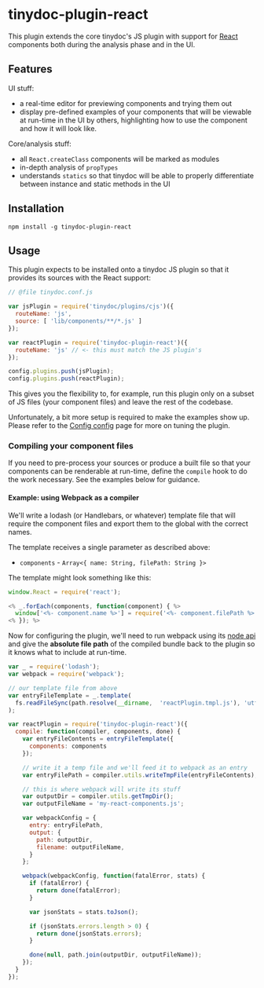 # tinydoc-plugin-react

This plugin extends the core tinydoc's JS plugin with support for [React](http://facebook.github.io/react) components both during the analysis phase and in the UI.

## Features

UI stuff:

- a real-time editor for previewing components and trying them out
- display pre-defined examples of your components that will be viewable at run-time in the UI by others, highlighting how to use the component and how it will look like.

Core/analysis stuff:

- all `React.createClass` components will be marked as modules
- in-depth analysis of `propTypes`
- understands `statics` so that tinydoc will be able to properly differentiate between instance and static methods in the UI

## Installation

```
npm install -g tinydoc-plugin-react
```

## Usage

This plugin expects to be installed onto a tinydoc JS plugin so that it provides its sources with the React support:

```javascript
// @file tinydoc.conf.js

var jsPlugin = require('tinydoc/plugins/cjs')({
  routeName: 'js',
  source: [ 'lib/components/**/*.js' ]
});

var reactPlugin = require('tinydoc-plugin-react')({
  routeName: 'js' // <- this must match the JS plugin's
});

config.plugins.push(jsPlugin);
config.plugins.push(reactPlugin);
```

This gives you the flexibility to, for example, run this plugin only on a subset of JS files (your component files) and leave the rest of the codebase.

Unfortunately, a bit more setup is required to make the examples show up. Please refer to the [Config config]() page for more on tuning the plugin.

### Compiling your component files

If you need to pre-process your sources or produce a built file so that your components can be renderable at run-time, define the `compile` hook to do the work necessary. See the examples below for guidance.

#### Example: using Webpack as a compiler

We'll write a lodash (or Handlebars, or whatever) template file that will require the component files and export them to the global with the correct names.

The template receives a single parameter as described above:

- `components` - `Array<{ name: String, filePath: String }>`

The template might look something like this:

```javascript
window.React = require('react');

<% _.forEach(components, function(component) { %>
  window['<%- component.name %>'] = require('<%- component.filePath %>');
<% }); %>
```

Now for configuring the plugin, we'll need to run webpack using its [node api](http://webpack.github.io/docs/node.js-api.html) and give the **absolute file path** of the compiled bundle back to the plugin so it knows what to include at run-time.

```javascript
var _ = require('lodash');
var webpack = require('webpack');

// our template file from above
var entryFileTemplate = _.template(
  fs.readFileSync(path.resolve(__dirname,  'reactPlugin.tmpl.js'), 'utf-8')
);

var reactPlugin = require('tinydoc-plugin-react')({
  compile: function(compiler, components, done) {
    var entryFileContents = entryFileTemplate({
      components: components
    });

    // write it a temp file and we'll feed it to webpack as an entry
    var entryFilePath = compiler.utils.writeTmpFile(entryFileContents);

    // this is where webpack will write its stuff
    var outputDir = compiler.utils.getTmpDir();
    var outputFileName = 'my-react-components.js';

    var webpackConfig = {
      entry: entryFilePath,
      output: {
        path: outputDir,
        filename: outputFileName,
      }
    };

    webpack(webpackConfig, function(fatalError, stats) {
      if (fatalError) {
        return done(fatalError);
      }

      var jsonStats = stats.toJson();

      if (jsonStats.errors.length > 0) {
        return done(jsonStats.errors);
      }

      done(null, path.join(outputDir, outputFileName));
    });
  }
});
```